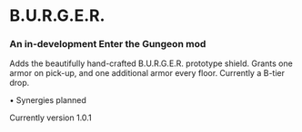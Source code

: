 # B.U.R.G.E.R.
### An in-development Enter the Gungeon mod
Adds the beautifully hand-crafted B.U.R.G.E.R. prototype shield. Grants one armor on pick-up, and one additional armor every floor. Currently a B-tier drop.

• Synergies planned


Currently version 1.0.1

